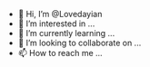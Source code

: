 - 👋 Hi, I’m @Lovedayian
- 👀 I’m interested in ...
- 🌱 I’m currently learning ...
- 💞️ I’m looking to collaborate on ...
- 📫 How to reach me ...

<!---
Lovedayian/Lovedayian is a ✨ special ✨ repository because its `README.md` (this file) appears on your GitHub profile.
You can click the Preview link to take a look at your changes.
--->
